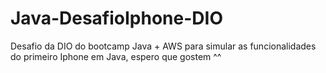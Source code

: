 # Java-DesafioIphone-DIO
Desafio da DIO do bootcamp Java + AWS para simular as funcionalidades do primeiro Iphone em Java, espero que gostem ^^ 
